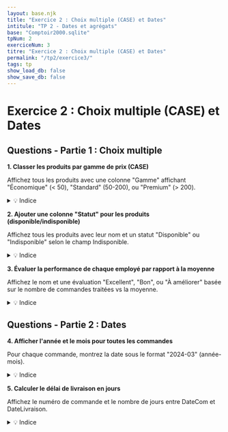 ```yaml
---
layout: base.njk
title: "Exercice 2 : Choix multiple (CASE) et Dates"
intitule: "TP 2 - Dates et agrégats"
base: "Comptoir2000.sqlite"
tpNum: 2
exerciceNum: 3
titre: "Exercice 2 : Choix multiple (CASE) et Dates"
permalink: "/tp2/exercice3/"
tags: tp
show_load_db: false
show_save_db: false
---
```


# Exercice 2 : Choix multiple (CASE) et Dates

## Questions - Partie 1 : Choix multiple

**1. Classer les produits par gamme de prix (CASE)**

Affichez tous les produits avec une colonne "Gamme" affichant "Économique" (< 50), "Standard" (50-200), ou "Premium" (> 200).

<details>
<summary>💡 Indice</summary>

Utilisez `CASE WHEN PrixUnit < 50 THEN 'Économique' WHEN PrixUnit <= 200 THEN 'Standard' ELSE 'Premium' END`.
</details>

**2. Ajouter une colonne "Statut" pour les produits (disponible/indisponible)**

Affichez tous les produits avec leur nom et un statut "Disponible" ou "Indisponible" selon le champ Indisponible.

<details>
<summary>💡 Indice</summary>

Utilisez `CASE WHEN Indisponible = 0 THEN 'Disponible' ELSE 'Indisponible' END`.
</details>

**3. Évaluer la performance de chaque employé par rapport à la moyenne**

Affichez le nom et une évaluation "Excellent", "Bon", ou "À améliorer" basée sur le nombre de commandes traitées vs la moyenne.

<details>
<summary>💡 Indice</summary>

D'abord, calculez la moyenne des commandes par employé (sous-requête), puis utilisez `CASE` pour comparer.
</details>

## Questions - Partie 2 : Dates

**4. Afficher l'année et le mois pour toutes les commandes**

Pour chaque commande, montrez la date sous le format "2024-03" (année-mois).

<details>
<summary>💡 Indice</summary>

Utilisez `STRFTIME('%Y-%m', DateCom)` pour extraire année et mois de la date.
</details>

**5. Calculer le délai de livraison en jours**

Affichez le numéro de commande et le nombre de jours entre DateCom et DateLivraison.

<details>
<summary>💡 Indice</summary>

Utilisez `JULIANDAY(xxx)` pour un nombre de jours.
</details>
